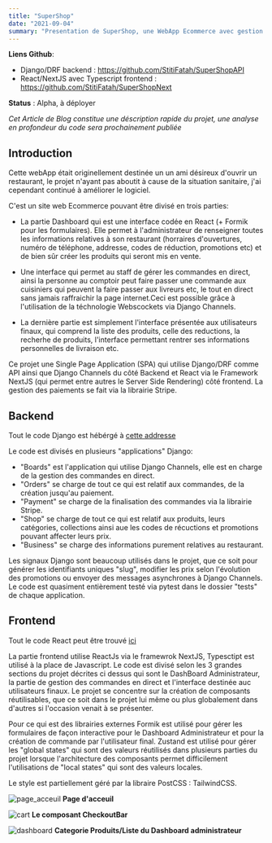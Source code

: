 ```yaml
---
title: "SuperShop"
date: "2021-09-04"
summary: "Presentation de SuperShop, une WebApp Ecommerce avec gestion de commandes interactives en direct. Django/React"
---
```


**Liens Github**:

- Django/DRF backend : <https://github.com/StitiFatah/SuperShopAPI>
- React/NextJS avec Typescript frontend : <https://github.com/StitiFatah/SuperShopNext>

**Status** : Alpha, à déployer

_Cet Article de Blog constitue une déscription rapide du projet, une analyse en profondeur du code sera prochainement publiée_

## Introduction

Cette webApp était originellement destinée un un ami désireux d'ouvrir un restaurant, le projet n'ayant pas aboutit à cause de la situation sanitaire, j'ai cependant continué à améliorer le logiciel.

C'est un site web Ecommerce pouvant être divisé en trois parties:

- La partie Dashboard qui est une interface codée en React (+ Formik pour les formulaires). Elle permet à l'administrateur de renseigner toutes les informations relatives à son restaurant (horraires d'ouvertures, numéro de téléphone, addresse, codes de réduction, promotions etc) et de bien sûr créer les produits qui seront mis en vente.

- Une interface qui permet au staff de gérer les commandes en direct, ainsi la personne au comptoir peut faire passer une commande aux cuisiniers qui peuvent la faire passer aux livreurs etc, le tout en direct sans jamais raffraichir la page internet.Ceci est possible grâce à l'utilisation de la téchnologie Webscockets via Django Channels.

- La dernière partie est simplement l'interface présentée aux utilisateurs finaux, qui comprend la liste des produits, celle des reductions, la recherhe de produits, l'interface permettant rentrer ses informations personnelles de livraison etc.

Ce projet une Single Page Application (SPA) qui utilise Django/DRF comme API ainsi que Django Channels du côté Backend et React via le Framework NextJS (qui permet entre autres le Server Side Rendering) côté frontend. La gestion des paiements se fait via la librairie Stripe.

## Backend

Tout le code Django est hébérgé à [cette addresse](https://github.com/StitiFatah/SuperShopAPI)

Le code est divisés en plusieurs "applications" Django:

- "Boards" est l'application qui utilise Django Channels, elle est en charge de la gestion des commandes en direct.
- "Orders" se charge de tout ce qui est relatif aux commandes, de la création jusqu'au paiement.
- "Payment" se charge de la finalisation des commandes via la librairie Stripe.
- "Shop" se charge de tout ce qui est relatif aux produits, leurs catégories, collections ainsi aue les codes de récuctions et promotions pouvant affecter leurs prix.
- "Business" se charge des informations purement relatives au restaurant.

Les signaux Django sont beaucoup utilisés dans le projet, que ce soit pour générer les identifiants uniques "slug", modifier les prix selon l'évolution des promotions ou envoyer des messages asynchrones à Django Channels.
Le code est quasiment entièrement testé via pytest dans le dossier "tests" de chaque application.

## Frontend

Tout le code React peut être trouvé [ici](<(https://github.com/StitiFatah/SuperShopAPI)>)

La partie frontend utilise ReactJs via le framewrok NextJS, Typesctipt est utilisé à la place de Javascript. Le code est divisé selon les 3 grandes sections du projet décrites ci dessus qui sont le DashBoard Administrateur, la partie de gestion des commandes en direct et l'interface destinée auc utilisateurs finaux. Le projet se concentre sur la création de composants réutilisables, que ce soit dans le projet lui même ou plus globalement dans d'autres si l'occasion venait à se présenter.

Pour ce qui est des librairies externes Formik est utilisé pour gérer les formulaires de façon interactive pour le Dashboard Administrateur et pour la création de commande par l'utilisateur final. Zustand est utilisé pour gérer les "global states" qui sont des valeurs réutilisés dans plusieurs parties du projet lorsque l'architecture des composants permet difficilement l'utilisations de "local states" qui sont des valeurs locales.

Le style est partiellement géré par la libraire PostCSS : TailwindCSS.

![page_acceuil](/images/ss_home.png)
**Page d'acceuil**

![cart](/images/ss_cart.png)
**Le composant CheckoutBar**

![dashboard](/images/ss_db.png)
**Categorie Produits/Liste du Dashboard administrateur**
